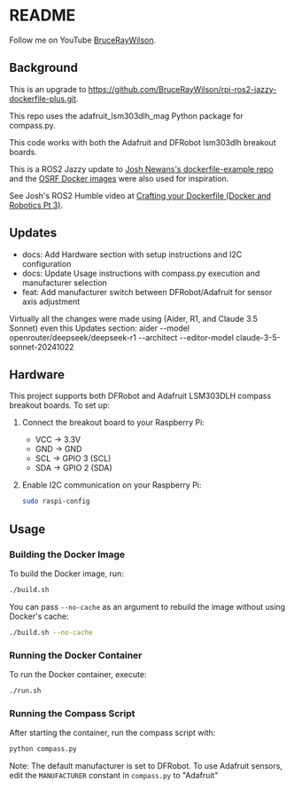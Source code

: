 # README

Follow me on YouTube [BruceRayWilson](https://www.youtube.com/channel/UCYkXxe6CGAHwopdYC8l5A1Q).

## Background

This is an upgrade to https://github.com/BruceRayWilson/rpi-ros2-jazzy-dockerfile-plus.git.

This repo uses the adafruit_lsm303dlh_mag Python package for compass.py.

This code works with both the Adafruit and DFRobot lsm303dlh breakout boards.

This is a ROS2 Jazzy update to [Josh Newans's dockerfile-example repo](https://github.com/joshnewans/dockerfile_example) and the [OSRF Docker images](https://github.com/osrf/docker_images) were also used for inspiration.

See Josh's ROS2 Humble video at [Crafting your Dockerfile (Docker and Robotics Pt 3)](https://www.youtube.com/watch?v=RbP5cARP-SM).

## Updates
- docs: Add Hardware section with setup instructions and I2C configuration
- docs: Update Usage instructions with compass.py execution and manufacturer selection
- feat: Add manufacturer switch between DFRobot/Adafruit for sensor axis adjustment

Virtually all the changes were made using (Aider, R1, and Claude 3.5 Sonnet) even this Updates section:
aider --model openrouter/deepseek/deepseek-r1 --architect --editor-model claude-3-5-sonnet-20241022

## Hardware

This project supports both DFRobot and Adafruit LSM303DLH compass breakout boards. To set up:

1. Connect the breakout board to your Raspberry Pi:
   - VCC → 3.3V
   - GND → GND
   - SCL → GPIO 3 (SCL)
   - SDA → GPIO 2 (SDA)

2. Enable I2C communication on your Raspberry Pi:
   ```bash
   sudo raspi-config
   ```

## Usage

### Building the Docker Image

To build the Docker image, run:

```bash
./build.sh
```

You can pass `--no-cache` as an argument to rebuild the image without using Docker's cache:

```bash
./build.sh --no-cache
```

### Running the Docker Container

To run the Docker container, execute:

```bash
./run.sh
```

### Running the Compass Script

After starting the container, run the compass script with:

```bash
python compass.py
```

Note: The default manufacturer is set to DFRobot. To use Adafruit sensors, edit the `MANUFACTURER` constant in `compass.py` to "Adafruit"
